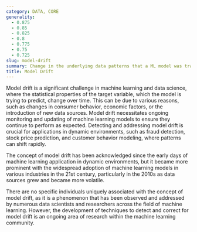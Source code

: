 ```yaml
---
category: DATA, CORE
generality:
  - 0.875
  - 0.85
  - 0.825
  - 0.8
  - 0.775
  - 0.75
  - 0.725
slug: model-drift
summary: Change in the underlying data patterns that a ML model was trained on, leading to a decrease in the model's accuracy and effectiveness over time.
title: Model Drift
---
```


Model drift is a significant challenge in machine learning and data science, where the statistical properties of the target variable, which the model is trying to predict, change over time. This can be due to various reasons, such as changes in consumer behavior, economic factors, or the introduction of new data sources. Model drift necessitates ongoing monitoring and updating of machine learning models to ensure they continue to perform as expected. Detecting and addressing model drift is crucial for applications in dynamic environments, such as fraud detection, stock price prediction, and customer behavior modeling, where patterns can shift rapidly.

The concept of model drift has been acknowledged since the early days of machine learning application in dynamic environments, but it became more prominent with the widespread adoption of machine learning models in various industries in the 21st century, particularly in the 2010s as data sources grew and became more volatile.

There are no specific individuals uniquely associated with the concept of model drift, as it is a phenomenon that has been observed and addressed by numerous data scientists and researchers across the field of machine learning. However, the development of techniques to detect and correct for model drift is an ongoing area of research within the machine learning community.
